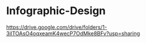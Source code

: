 # Infographic-Design
https://drive.google.com/drive/folders/1-3ilTOAsO4oqxeamK4wecP7OdMke8BFv?usp=sharing
